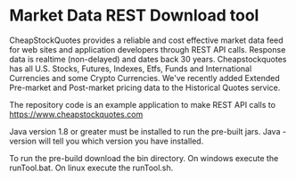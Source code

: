 # Market  Data  REST  Download  tool
CheapStockQuotes provides a reliable and cost effective market data feed for 
web sites and application developers through REST API calls. Response data is realtime (non-delayed) and dates back 30 years. Cheapstockquotes has all U.S. Stocks, Futures, Indexes, Etfs, Funds and International Currencies and some Crypto Currencies. We've recently added Extended Pre-market and Post-market pricing data to the Historical Quotes service.

The repository code is an example application to make REST API calls to https://www.cheapstockquotes.com
 
Java version 1.8 or greater must be installed to run the pre-built jars. Java -version will tell you which version you have installed.

To run the pre-build download the bin directory. On windows execute the runTool.bat. On linux execute the runTool.sh.

